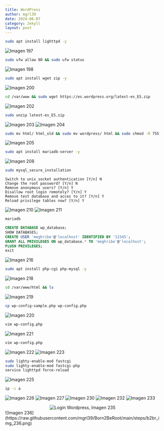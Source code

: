 ```yaml
---
title: WordPress
author: mgrl39
date: 2024-06-07
category: Jekyll
layout: post
---
```

```bash
sudo apt install lighttpd -y
```
![Imagen 197](https://raw.githubusercontent.com/mgrl39/Born2BeRoot/main/steps/b2br_img_197.png)

```bash
sudo ufw allow 80 && sudo ufw status
```
![Imagen 198](https://raw.githubusercontent.com/mgrl39/Born2BeRoot/main/steps/b2br_img_198.png)

```bash
sudo apt install wget zip -y
```
![Imagen 200](https://raw.githubusercontent.com/mgrl39/Born2BeRoot/main/steps/b2br_img_200.png)

```bash
cd /var/www && sudo wget https://es.wordpress.org/latest-es_ES.zip
```
![Imagen 202](https://raw.githubusercontent.com/mgrl39/Born2BeRoot/main/steps/b2br_img_202.png)

```bash
sudo unzip latest-es_ES.zip
```
![Imagen 203](https://raw.githubusercontent.com/mgrl39/Born2BeRoot/main/steps/b2br_img_203.png)
![Imagen 204](https://raw.githubusercontent.com/mgrl39/Born2BeRoot/main/steps/b2br_img_204.png)

```bash
sudo mv html/ html_old && sudo mv wordpress/ html && sudo chmod -R 755 html && ls
```
![Imagen 205](https://raw.githubusercontent.com/mgrl39/Born2BeRoot/main/steps/b2br_img_205.png)

```bash
sudo apt install mariadb-server -y
```
![Imagen 208](https://raw.githubusercontent.com/mgrl39/Born2BeRoot/main/steps/b2br_img_208.png)
```bash
sudo mysql_secure_installation
```
```
Switch to unix_socket authentication [Y/n] N
Change the root password? [Y/n] N
Remove anonymous users? [Y/n] Y
Disallow root login remotely? [Y/n] Y
Remove test database and acces to it? [Y/n] Y
Reload privilege tables now? [Y/n] Y
```
![Imagen 210](https://raw.githubusercontent.com/mgrl39/Born2BeRoot/main/steps/b2br_img_210.png)
![Imagen 211](https://raw.githubusercontent.com/mgrl39/Born2BeRoot/main/steps/b2br_img_211.png)
```bash
mariadb
```
```sql
CREATE DATABASE wp_database;
SHOW DATABASES;
CREATE USER 'meghribe'@'localhost' IDENTIFIED BY '12345';
GRANT ALL PRIVILEGES ON wp_database.* TO 'meghribe'@'localhost';
FLUSH PRIVILEGES;
exit
```
![Imagen 216](https://raw.githubusercontent.com/mgrl39/Born2BeRoot/main/steps/b2br_img_216.png)

```bash
sudo apt install php-cgi php-mysql -y
```
![Imagen 218](https://raw.githubusercontent.com/mgrl39/Born2BeRoot/main/steps/b2br_img_218.png)
```bash
cd /var/www/html && ls
```
![Imagen 219](https://raw.githubusercontent.com/mgrl39/Born2BeRoot/main/steps/b2br_img_219.png)
```bash
cp wp-config-sample.php wp-config.php
```
![Imagen 220](https://raw.githubusercontent.com/mgrl39/Born2BeRoot/main/steps/b2br_img_220.png)
```bash
vim wp-config.php
```
![Imagen 221](https://raw.githubusercontent.com/mgrl39/Born2BeRoot/main/steps/b2br_img_221.png)
```bash
vim wp-config.php
```
![Imagen 222](https://raw.githubusercontent.com/mgrl39/Born2BeRoot/main/steps/b2br_img_222.png)
![Imagen 223](https://raw.githubusercontent.com/mgrl39/Born2BeRoot/main/steps/b2br_img_223.png)
```bash
sudo lighty-enable-mod fastcgi
sudo lighty-enable-mod fastcgi-php
service lighttpd force-reload
```
![Imagen 225](https://raw.githubusercontent.com/mgrl39/Born2BeRoot/main/steps/b2br_img_225.png)
```bash
ip -c a
```
![Imagen 226](https://raw.githubusercontent.com/mgrl39/Born2BeRoot/main/steps/b2br_img_226.png)
![Imagen 227](https://raw.githubusercontent.com/mgrl39/Born2BeRoot/main/steps/b2br_img_227.png)
![Imagen 230](https://raw.githubusercontent.com/mgrl39/Born2BeRoot/main/steps/b2br_img_230.png)
![Imagen 232](https://raw.githubusercontent.com/mgrl39/Born2BeRoot/main/steps/b2br_img_232.png)
![Imagen 233](https://raw.githubusercontent.com/mgrl39/Born2BeRoot/main/steps/b2br_img_233.png)
<div style="text-align: center;">
    <img src="https://raw.githubusercontent.com/mgrl39/Born2BeRoot/main/steps/b2br_img_235.png" alt="Login Wordpress, Imagen 235"/>
</div>
![Imagen 236](https://raw.githubusercontent.com/mgrl39/Born2BeRoot/main/steps/b2br_img_236.png)
